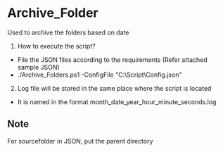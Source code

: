# Archive_Folder
Used to archive the folders based on date

1. How to execute the script?
- File the JSON files according to the requirements (Refer attached sample JSON)
- ./Archive_Folders.ps1 -ConfigFile "C:\Script\Config.json"

2. Log file will be stored in the same place where the script is located
- It is named in the format month_date_year_hour_minute_seconds.log

Note
------
For sourcefolder in JSON, put the parent directory